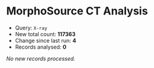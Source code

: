 # MorphoSource CT Analysis

* Query: `X-ray`
* New total count: **117363**
* Change since last run: **4**
* Records analysed: **0**

_No new records processed._